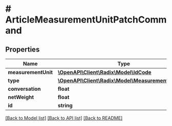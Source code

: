 # # ArticleMeasurementUnitPatchCommand

## Properties

Name | Type | Description | Notes
------------ | ------------- | ------------- | -------------
**measurementUnit** | [**\OpenAPI\Client\Radix\Model\IdCode**](IdCode.md) |  | [optional]
**type** | [**\OpenAPI\Client\Radix\Model\MeasurementUnittype**](MeasurementUnittype.md) |  | [optional]
**conversation** | **float** |  | [optional]
**netWeight** | **float** |  | [optional]
**id** | **string** |  | [optional]

[[Back to Model list]](../../README.md#models) [[Back to API list]](../../README.md#endpoints) [[Back to README]](../../README.md)
